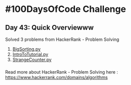 # #100DaysOfCode Challenge
## Day 43: Quick Overviewww
Solved 3 problems from HackerRank - Problem Solving
1. [BigSorting.py](https://github.com/sandeep-krishna/100DaysOfCode/blob/master/Day%2043/BigSorting.py)
2. [IntroToTutorial.py](https://github.com/sandeep-krishna/100DaysOfCode/blob/master/Day%2043/IntroToTutorial.py)
3. [StrangeCounter.py](https://github.com/sandeep-krishna/100DaysOfCode/blob/master/Day%2043/StrangeCounter.py)
### 
Read more about HackerRank -  Problem Solving here : https://www.hackerrank.com/domains/algorithms